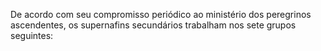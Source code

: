 ﻿De acordo com seu compromisso periódico ao ministério dos peregrinos ascendentes, os supernafins secundários trabalham nos sete grupos seguintes: